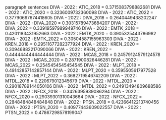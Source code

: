 paragraph
sentences
DIVA - 2022 : ATIC_2018 = 0.3715083798882681
DIVA - 2022 : ATIC_2020 = 0.3236009732360098
DIVA - 2022 : ATIC_2022 = 0.37790697674418605
DIVA - 2022 : DIVA_2018 = 0.2640449438202247
DIVA - 2022 : DIVA_2020 = 0.30315789473684207
DIVA - 2022 : DIVA_2022 = 0.33919597989949746
DIVA - 2022 : EMTK_2018 = 0.4201183431952663
DIVA - 2022 : EMTK_2020 = 0.3905325443786982
DIVA - 2022 : EMTK_2022 = 0.30504587155963303
DIVA - 2022 : KREN_2018 = 0.29511677282377924
DIVA - 2022 : KREN_2020 = 0.30946882217090066
DIVA - 2022 : KREN_2022 = 0.4444444444444444
DIVA - 2022 : MCAS_2018 = 0.24579124579124578
DIVA - 2022 : MCAS_2020 = 0.2871900826446281
DIVA - 2022 : MCAS_2022 = 0.2545454545454545
DIVA - 2022 : MLPT_2018 = 0.49142857142857144
DIVA - 2022 : MLPT_2020 = 0.3595505617977528
DIVA - 2022 : MLPT_2022 = 0.3682719546742209
DIVA - 2022 : MTDL_2018 = 0.220679012345679
DIVA - 2022 : MTDL_2020 = 0.29018789144050106
DIVA - 2022 : MTDL_2022 = 0.24913494809688586
DIVA - 2022 : NFCX_2018 = 0.3426395939086294
DIVA - 2022 : NFCX_2020 = 0.29039301310043664
DIVA - 2022 : NFCX_2022 = 0.2848484848484848
DIVA - 2022 : PTSN_2018 = 0.42366412213740456
DIVA - 2022 : PTSN_2020 = 0.40977443609022557
DIVA - 2022 : PTSN_2022 = 0.47867298578199047
